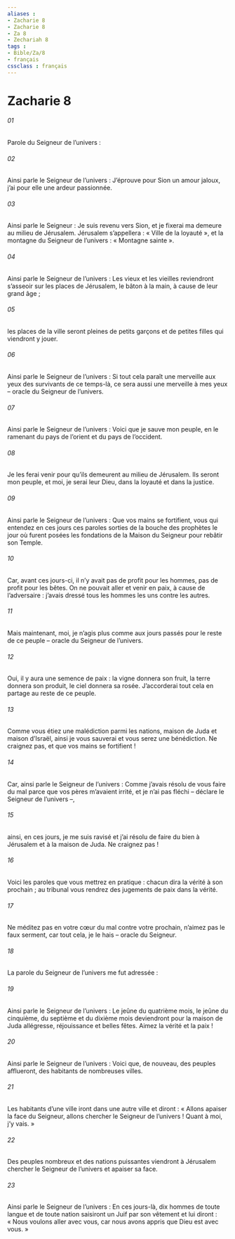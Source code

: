 ```yaml
---
aliases : 
- Zacharie 8
- Zacharie 8
- Za 8
- Zechariah 8
tags : 
- Bible/Za/8
- français
cssclass : français
---
```


# Zacharie 8

###### 01
Parole du Seigneur de l’univers :
###### 02
Ainsi parle le Seigneur de l’univers :
J’éprouve pour Sion un amour jaloux,
j’ai pour elle une ardeur passionnée.
###### 03
Ainsi parle le Seigneur :
Je suis revenu vers Sion,
et je fixerai ma demeure au milieu de Jérusalem.
Jérusalem s’appellera : « Ville de la loyauté »,
et la montagne du Seigneur de l’univers :
« Montagne sainte ».
###### 04
Ainsi parle le Seigneur de l’univers :
Les vieux et les vieilles
reviendront s’asseoir sur les places de Jérusalem,
le bâton à la main, à cause de leur grand âge ;
###### 05
les places de la ville
seront pleines de petits garçons et de petites filles
qui viendront y jouer.
###### 06
Ainsi parle le Seigneur de l’univers :
Si tout cela paraît une merveille
aux yeux des survivants de ce temps-là,
ce sera aussi une merveille à mes yeux
– oracle du Seigneur de l’univers.
###### 07
Ainsi parle le Seigneur de l’univers :
Voici que je sauve mon peuple,
en le ramenant du pays de l’orient et du pays de l’occident.
###### 08
Je les ferai venir
pour qu’ils demeurent au milieu de Jérusalem.
Ils seront mon peuple,
et moi, je serai leur Dieu,
dans la loyauté et dans la justice.
###### 09
Ainsi parle le Seigneur de l’univers :
Que vos mains se fortifient,
vous qui entendez en ces jours
ces paroles sorties de la bouche des prophètes
le jour où furent posées les fondations de la Maison du Seigneur
pour rebâtir son Temple.
###### 10
Car, avant ces jours-ci,
il n’y avait pas de profit pour les hommes,
pas de profit pour les bêtes.
On ne pouvait aller et venir en paix,
à cause de l’adversaire :
j’avais dressé tous les hommes les uns contre les autres.
###### 11
Mais maintenant, moi, je n’agis plus comme aux jours passés
pour le reste de ce peuple
– oracle du Seigneur de l’univers.
###### 12
Oui, il y aura une semence de paix :
la vigne donnera son fruit,
la terre donnera son produit,
le ciel donnera sa rosée.
J’accorderai tout cela en partage
au reste de ce peuple.
###### 13
Comme vous étiez une malédiction parmi les nations,
maison de Juda et maison d’Israël,
ainsi je vous sauverai et vous serez une bénédiction.
Ne craignez pas, et que vos mains se fortifient !
###### 14
Car, ainsi parle le Seigneur de l’univers :
Comme j’avais résolu de vous faire du mal
parce que vos pères m’avaient irrité,
et je n’ai pas fléchi
– déclare le Seigneur de l’univers –,
###### 15
ainsi, en ces jours, je me suis ravisé
et j’ai résolu de faire du bien
à Jérusalem et à la maison de Juda.
Ne craignez pas !
###### 16
Voici les paroles que vous mettrez en pratique :
chacun dira la vérité à son prochain ;
au tribunal vous rendrez des jugements de paix dans la vérité.
###### 17
Ne méditez pas en votre cœur du mal contre votre prochain,
n’aimez pas le faux serment,
car tout cela, je le hais
– oracle du Seigneur.
###### 18
La parole du Seigneur de l’univers me fut adressée :
###### 19
Ainsi parle le Seigneur de l’univers :
Le jeûne du quatrième mois,
le jeûne du cinquième, du septième et du dixième mois
deviendront pour la maison de Juda
allégresse, réjouissance et belles fêtes.
Aimez la vérité et la paix !
###### 20
Ainsi parle le Seigneur de l’univers :
Voici que, de nouveau, des peuples afflueront,
des habitants de nombreuses villes.
###### 21
Les habitants d’une ville iront dans une autre ville
et diront :
« Allons apaiser la face du Seigneur,
allons chercher le Seigneur de l’univers !
Quant à moi, j’y vais. »
###### 22
Des peuples nombreux et des nations puissantes
viendront à Jérusalem
chercher le Seigneur de l’univers et apaiser sa face.
###### 23
Ainsi parle le Seigneur de l’univers :
En ces jours-là, dix hommes de toute langue
et de toute nation
saisiront un Juif par son vêtement et lui diront :
« Nous voulons aller avec vous,
car nous avons appris que Dieu est avec vous. »
